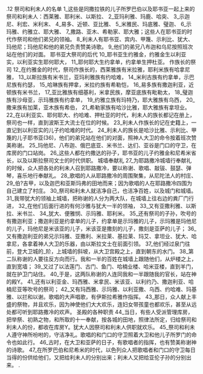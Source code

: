 .12 
祭司和利未人的名单 
1_这些是同撒拉铁的儿子所罗巴伯以及耶书亚一起上来的祭司和利未人：西莱雅、耶利米、以斯拉、 2_亚玛利雅、玛鹿、哈突、 3_示迦尼、利宏、米利末、 4_易多、近顿、亚比雅、 5_米雅民、玛底雅、璧迦、 6_示玛雅、约雅立、耶大雅、 7_撒路、亚木、希勒家、耶大雅；这些人在耶书亚的时代作祭司和他们弟兄的领袖。 
8_利未人有耶书亚、宾内、甲篾、示利比、犹大、玛他尼；玛他尼和他的弟兄负责赞美诗歌。 9_他们的弟兄八布迦和乌尼按照班次站在他们的对面。 
耶书亚大祭司的后代 
10_耶书亚生约雅金，约雅金生以利亚实，以利亚实生耶何耶大， 11_耶何耶大生约拿单，约拿单生押杜亚。 
作族长的祭司 
12_在约雅金的时代，祭司作族长的，西莱雅族有米拉雅，耶利米族有哈拿尼雅， 13_以斯拉族有米书兰，亚玛利雅族有约哈难， 14_米利古族有约拿单，示巴尼族有约瑟， 15_哈琳族有押拿，米拉约族有希勒恺， 16_易多族有撒迦利亚，近顿族有米书兰， 17_亚比雅族有细基利，米拿民族，摩亚底族有毗勒太， 18_璧迦族有沙母亚，示玛雅族有约拿单， 19_约雅立族有玛特乃，耶大雅族有乌西， 20_撒来族有加莱，亚木族有希伯， 21_希勒家族有哈沙比雅，耶大雅族有拿坦业。 
22_在以利亚实、耶何耶大、约哈难、押杜亚的时代，利未人的族长都记在册上，祭司也一样，直到波斯王大流士在位的时候。 23_利未人作族长的记在史籍上，一直记到以利亚实的儿子约哈难的时代。 24_利未人的族长是哈沙比雅、示利比、甲篾的儿子耶书亚(36)，他们的弟兄站在他们的对面，照神人大卫的命令按着班次赞美称谢。 25_玛他尼、八布迦、俄巴底亚、米书兰、达们、亚谷是门口的守卫，在库房的门口站岗。 26_这些人都在约撒达的孙子，耶书亚的儿子约雅金和尼希米省长，以及以斯拉祭司文士的时代供职。 
城墙奉献礼 
27_为耶路撒冷城墙行奉献礼的时候，众人把各处的利未人召到耶路撒冷，要以称谢、歌唱、敲钹、鼓瑟、弹琴，喜乐地行奉献礼。 28_歌唱的人从耶路撒冷的周围聚集，从尼陀法人的村庄、 29_伯?吉甲，以及迦巴和亚斯玛弗的田地而来；因为歌唱的人在耶路撒冷四围为自己建立了村庄。 30_祭司和利未人就洁净自己，也洁净百姓，以及城门和城墙。 
31_我带犹大的领袖上城墙，把称谢的人分为两大队，在城墙上往右边的粪厂门行进， 32_在他们后面行进的有何沙雅与犹大一半的领袖， 33_又有亚撒利雅、以斯拉、米书兰、 34_犹大、便雅悯、示玛雅、耶利米。 35_还有祭司的子孙，吹号的有撒迦利亚；撒迦利亚是约拿单的儿子，约拿单是示玛雅的儿子，示玛雅是玛他尼的儿子，玛他尼是米该亚的儿子，米该亚是撒刻的儿子，撒刻是亚萨的儿子； 36_又有撒迦利亚的弟兄示玛雅、亚撒利、米拉莱、基拉莱、玛艾、拿坦业、犹大、哈拿尼，各拿着神人大卫的乐器，由以斯拉文士在前面引领。 37_他们经过泉门往前，登大卫城的_阶，上城墙的斜坡，从大卫宫殿之上，直到朝东的水门。 
38_第二队称谢的人要往反方向而行。我和一半的百姓在城墙上跟随他们，从炉楼之上，直到宽墙； 39_又过了以法莲门、古门、鱼门、哈楠业楼、哈米亚楼，直到羊门，就在护卫门站住。 40_于是，这两队称谢的人连同我和一半跟随我的官长，站在神的殿Y。 41_还有以利亚金、玛西雅、米拿民、米该亚、以利约乃、撒迦利亚、哈楠尼亚等吹号的祭司； 42_又有玛西雅、示玛雅、以利亚撒、乌西、约哈难、玛基雅、以拦和以谢。歌唱的大声唱歌，有伊斯拉希雅作指挥。 43_那日，众人献上丰盛的祭物，并且欢乐，因为神使他们大大欢乐，连妇女带孩童也都欢乐，甚至从远处都可听到耶路撒冷的欢声。 
圣殿的各种职责 
44_当日，有些人受派管理库房，把举祭、初熟之物，和所取的十一奉献，按各城的田地，照律法所定，归给祭司和利未人的份，都收在库房Y。犹大人因祭司和利未人供职就欢乐。 45_祭司和利未人遵守神所吩咐的，守洁净礼。歌唱的和门口的守卫照着大卫和他儿子所罗门的命令也如此行。 46_古时，在大卫和亚萨的日子，有歌唱者的指挥，也有赞美称谢神的诗歌。 47_在所罗巴伯和尼希米的时代，以色列众人把歌唱者和门口的守卫每日当得的份供给他们，又把给利未人的分别出来；利未人又把给亚伦子孙的分别出来。 
  .
